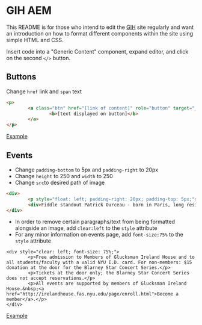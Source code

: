 # GIH AEM

This README is for those who intend to edit the [GIH](http://as.nyu.edu/irelandhouse.html) site regularly and want an introduction on how to format different components within the site using simple HTML and CSS.

Insert code into a "Generic Content" component, expand editor, and click on the second `</>` button.

Buttons
-------
Change `href` link and `span` text
```html
<p>
        <a class="btn" href="[link of content]" role="button" target="_blank" style="color: rgb(72, 150, 110); text-decoration: none;" onmouseover="this.style.color='#FFF'" onmouseout="this.style.color=' #48966e'; this.style.textDecoration='none'"> 
                <b>[text displayed on button]</b>
        </a>
</p>
```
[Example](http://as.nyu.edu/irelandhouse/about/rental-information/non-nyu-space-rental-information.html)

Events
------
* Change `padding-bottom` to 5px and `padding-right` to 20px
* Change `height` to 250 and `width` to 250
* Change `src`to desired path of image 

```html
<div>
        <p style="float: left; padding-right: 20px; padding-top: 5px;"><img src="asset" alt="9-16-16PatrickOurceau.JPG"></p>
        <div>Fiddle standout Patrick Ourceau - born in Paris, long resident in New York and now living in Toronto - is one of the most accomplished members of Ireland's musical foreign legion. His style is based on that of his musical heroes, old-time fiddle, flute and concertina players from Clare and east Galway. One of those heroes was the late east Galway and New York flute player Jack Coen, whose son Jimmy is one of the few guitarists in Irish traditional music who concentrates on melody rather than accompaniment.</div>
</div>
```
* In order to remove certain paragraphs/text from being formatted alongside an image, add `clear:left` to the `style` attribute
* For any minor information on events page, add `font-size:75%` to the `style` attribute
```
<div style="clear: left; font-size: 75%;">
        <p>Free admission to Members of Glucksman Ireland House and to all students/faculty with a valid NYU I.D. card. For non-members: $15 donation at the door for the Blarney Star Concert Series.</p>
        <p>Tickets at the door only; the Blarney Star Concert Series does not accept reservations.</p>
        <p>All events are supported by members of Glucksman Ireland House.&nbsp;<a href="http://irelandhouse.fas.nyu.edu/page/enroll.html">Become a member</a>.</p>
</div>
```
[Example](https://ursa.cms.nyu.edu/editor.html/content/nyu-as/as/research-centers/irelandhouse/events/spring-2017/BlarneyStarCathalHayden.html)




